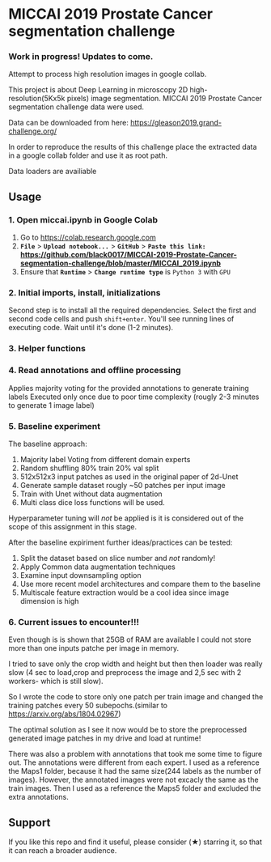 # MICCAI 2019 Prostate Cancer segmentation challenge
### Work in progress! Updates to come.
Attempt to process high resolution images in google collab.

This project is about Deep Learning in microscopy 2D high-resolution(5Kx5k pixels) image segmentation.
MICCAI 2019 Prostate Cancer segmentation challenge data were used.

Data can be downloaded from here: https://gleason2019.grand-challenge.org/

In order to reproduce the results of this challenge place the extracted data in a  google collab folder and use it as root path.

Data loaders are availiable


## Usage
### 1. Open miccai.ipynb in Google Colab
1. Go to https://colab.research.google.com
2. **```File```** > **```Upload notebook...```** > **```GitHub```** > **```Paste this link:``` https://github.com/black0017/MICCAI-2019-Prostate-Cancer-segmentation-challenge/blob/master/MICCAI_2019.ipynb**
3. Ensure that **```Runtime```** > **```Change runtime type```** is ```Python 3``` with ```GPU```
### 2. Initial imports, install, initializations
Second step is to install all the required dependencies. Select the first and second code cells and push ```shift+enter```. You'll see running lines of executing code. Wait until it's done (1-2 minutes).
### 3. Helper functions

### 4. Read annotations and offline processing
Applies majority voting for the provided annotations to generate training labels
Executed only once due to poor time complexity (rougly 2-3 minutes to generate 1 image label)

### 5. Baseline experiment
The baseline approach:
1. Majority label Voting from different domain experts
2. Random shuffling 80% train 20% val split
3. 512x512x3 input patches as used in the original paper of 2d-Unet
4. Generate sample dataset rougly ~50 patches per input image
5. Train with Unet without data augmentation
6. Multi class dice loss functions will be used.

Hyperparameter tuning will *not* be applied is it is considered out of the scope of this assignment in this stage.

After the baseline expiriment further ideas/practices can be tested:

1. Split the dataset based on slice number and *not* randomly!
2. Apply Common data augmentation techniques
3. Examine input downsampling option
4. Use more recent model architectures and compare them to the baseline
5. Multiscale feature extraction would be a cool idea since image dimension is high

### 6. Current issues to encounter!!!
Even though is is shown that 25GB of RAM are available I could not store more than one inputs patche per image in memory.

I tried to save only the crop width and height but then then loader was really slow (4 sec to load,crop and preprocess the image  and 2,5 sec with 2 workers- which is still slow).

So I wrote the code to store only one patch per train image and changed the training patches every 50 subepochs.(similar to https://arxiv.org/abs/1804.02967)

The optimal solution as I see it now would be to store the preprocessed generated image patches in my drive and load at runtime!

There was also a problem with annotations that took me some time to figure out. The annotations were different from each expert. I used as a reference the Maps1 folder, because it had the same size(244 labels as the number of images). However, the annotated images were not excacly the same as the train images. Then I used as a reference the Maps5 folder and excluded the extra annotations.

## Support 
If you like this repo and find it useful, please consider (★) starring it, so that it can reach a broader audience.
